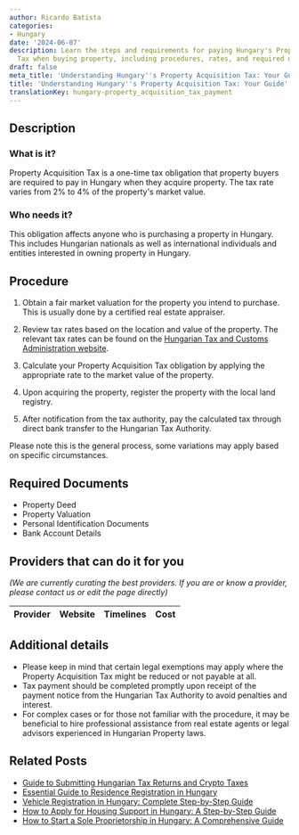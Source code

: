 ```yaml
---
author: Ricardo Batista
categories:
- Hungary
date: '2024-06-07'
description: Learn the steps and requirements for paying Hungary's Property Acquisition
  Tax when buying property, including procedures, rates, and required documents.
draft: false
meta_title: 'Understanding Hungary''s Property Acquisition Tax: Your Guide'
title: 'Understanding Hungary''s Property Acquisition Tax: Your Guide'
translationKey: hungary-property_acquisition_tax_payment
---
```


## Description
### What is it?
Property Acquisition Tax is a one-time tax obligation that property buyers are required to pay in Hungary when they acquire property. The tax rate varies from 2% to 4% of the property's market value. 

### Who needs it?
This obligation affects anyone who is purchasing a property in Hungary. This includes Hungarian nationals as well as international individuals and entities interested in owning property in Hungary.

## Procedure

1. Obtain a fair market valuation for the property you intend to purchase. This is usually done by a certified real estate appraiser.

2. Review tax rates based on the location and value of the property. The relevant tax rates can be found on the [Hungarian Tax and Customs Administration website](https://nav.gov.hu/).

3. Calculate your Property Acquisition Tax obligation by applying the appropriate rate to the market value of the property.

4. Upon acquiring the property, register the property with the local land registry.

5. After notification from the tax authority, pay the calculated tax through direct bank transfer to the Hungarian Tax Authority. 

Please note this is the general process, some variations may apply based on specific circumstances.

## Required Documents

- Property Deed
- Property Valuation
- Personal Identification Documents
- Bank Account Details

## Providers that can do it for you

_(We are currently curating the best providers. If you are or know a provider, please contact us or edit the page directly)_

| Provider        |     Website     |     Timelines    |       Cost      |
| :-------------: | :-------------: |  :-------------: | :-------------: |

## Additional details

- Please keep in mind that certain legal exemptions may apply where the Property Acquisition Tax might be reduced or not payable at all. 
- Tax payment should be completed promptly upon receipt of the payment notice from the Hungarian Tax Authority to avoid penalties and interest.
- For complex cases or for those not familiar with the procedure, it may be beneficial to hire professional assistance from real estate agents or legal advisors experienced in Hungarian Property laws.


## Related Posts

- [Guide to Submitting Hungarian Tax Returns and Crypto Taxes](https://tramitit.com/guides/hungary/tax_return_submission/)
- [Essential Guide to Residence Registration in Hungary](https://tramitit.com/guides/hungary/residence_registration/)
- [Vehicle Registration in Hungary: Complete Step-by-Step Guide](https://tramitit.com/guides/hungary/vehicle_registration/)
- [How to Apply for Housing Support in Hungary: A Step-by-Step Guide](https://tramitit.com/guides/hungary/housing_support_application/)
- [How to Start a Sole Proprietorship in Hungary: A Comprehensive Guide](https://tramitit.com/guides/hungary/sole_proprietorship_registration/)